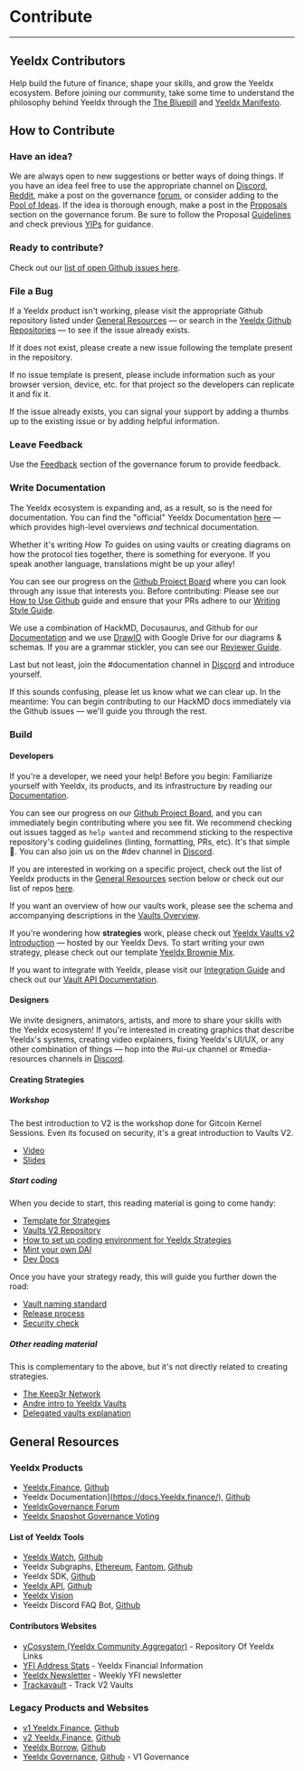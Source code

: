 # Contribute

---

## Yeeldx Contributors

Help build the future of finance, shape your skills, and grow the Yeeldx ecosystem. Before joining our community, take some time to understand the philosophy behind Yeeldx through the [The Bluepill](https://yfistory.org/thebluepill) and [Yeeldx Manifesto](https://gov.Yeeldx.finance/t/how-we-think-about-Yeeldx/7137).

## How to Contribute

### Have an idea?

We are always open to new suggestions or better ways of doing things. If you have an idea feel free to use the appropriate channel on [Discord](https://discord.gg/Yeeldx), [Reddit](https://www.reddit.com/r/Yeeldx_finance/), make a post on the governance [forum](https://gov.Yeeldx.finance/c/general-chat/7), or consider adding to the [Pool of Ideas](https://Yeeldxfinance.notion.site/Pool-of-Ideas-d75383ade9154d8bb6163388c6c2b39b). If the idea is thorough enough, make a post in the [Proposals](https://gov.Yeeldx.finance/c/proposals/5) section on the governance forum. Be sure to follow the Proposal [Guidelines](https://gov.Yeeldx.finance/t/proposal-how-to/106) and check previous [YIPs](https://yips.Yeeldx.finance/all-yip) for guidance.

### Ready to contribute?

Check out our [list of open Github issues here](https://contribute.Yeeldx.rocks/).

### File a Bug

If a Yeeldx product isn't working, please visit the appropriate Github repository listed under [General Resources](#general-resources) — or search in the [Yeeldx Github Repositories](https://github.com/Yeeldx/) — to see if the issue already exists.

If it does not exist, please create a new issue following the template present in the repository.

If no issue template is present, please include information such as your browser version, device, etc. for that project so the developers can replicate it and fix it.

If the issue already exists, you can signal your support by adding a thumbs up to the existing issue or by adding helpful information.

### Leave Feedback

Use the [Feedback](https://gov.Yeeldx.finance/c/feedback/2) section of the governance forum to provide feedback.

### Write Documentation

The Yeeldx ecosystem is expanding and, as a result, so is the need for documentation. You can find the "official" Yeeldx Documentation [here](https://docs.Yeeldx.finance/) — which provides high-level overviews _and_ technical documentation.

Whether it's writing _How To_ guides on using vaults or creating diagrams on how the protocol ties together, there is something for everyone. If you speak another language, translations might be up your alley!

You can see our progress on the [Github Project Board](https://github.com/orgs/Yeeldx/projects/2) where you can look through any issue that interests you. Before contributing: Please see our [How to Use Github](https://hackmd.io/4U35op0ORoGT24lzPhbGNQ) guide and ensure that your PRs adhere to our [Writing Style Guide](https://hackmd.io/dXQecpkJQX6XRy4y7k7j3g).

We use a combination of HackMD, Docusaurus, and Github for our [Documentation](https://docs.Yeeldx.finance/) and we use [DrawIO](https://draw.io) with Google Drive for our diagrams & schemas. If you are a grammar stickler, you can see our [Reviewer Guide](https://hackmd.io/juTKNn3xTpKJgFDo2AglLw).

Last but not least, join the #documentation channel in [Discord](https://discord.gg/freT6YRNSX) and introduce yourself.

If this sounds confusing, please let us know what we can clear up. In the meantime: You can begin contributing to our HackMD docs immediately via the Github issues — we'll guide you through the rest.

### Build

#### Developers

If you're a developer, we need your help! Before you begin: Familiarize yourself with Yeeldx, its products, and its infrastructure by reading our [Documentation](https://docs.Yeeldx.finance/).

You can see our progress on our [Github Project Board](https://contribute.Yeeldx.farm/good-first-issue.html), and you can immediately begin contributing where you see fit. We recommend checking out issues tagged as `help wanted` and recommend sticking to the respective repository's coding guidelines (linting, formatting, PRs, etc). It's that simple 🙂. You can also join us on the #dev channel in [Discord](https://discord.gg/w89vVxeV9h).

If you are interested in working on a specific project, check out the list of Yeeldx products in the [General Resources](#general-resources) section below or check out our list of repos [here](https://github.com/orgs/Yeeldx/repositories).

If you want an overview of how our vaults work, please see the schema and accompanying descriptions in the [Vaults Overview](https://docs.Yeeldx.finance/getting-started/products/yvaults/overview).

If you're wondering how **strategies** work, please check out [Yeeldx Vaults v2 Introduction](https://www.youtube.com/watch?v=C0fsYiCI54g) — hosted by our Yeeldx Devs. To start writing your own strategy, please check out our template [Yeeldx Brownie Mix](https://github.com/Yeeldx/brownie-strategy-mix).

If you want to integrate with Yeeldx, please visit our [Integration Guide](https://docs.Yeeldx.finance/partners/integration_guide) and check out our [Vault API Documentation](https://docs.Yeeldx.finance/vaults/smart-contracts/VaultAPI).

#### Designers

We invite designers, animators, artists, and more to share your skills with the Yeeldx ecosystem! If you're interested in creating graphics that describe Yeeldx's systems, creating video explainers, fixing Yeeldx's UI/UX, or any other combination of things — hop into the #ui-ux channel or #media-resources channels in [Discord](https://discord.gg/H8AVhpz63R).

#### Creating Strategies

##### Workshop

The best introduction to V2 is the workshop done for Gitcoin Kernel Sessions. Even its focused on security, it's a great introduction to Vaults V2.

- [Video](https://www.youtube.com/watch?v=C0fsYiCI54g)
- [Slides](https://docs.google.com/presentation/d/1NsePa_hXV1vsbMixTSRsPKYBHYvmVQf7IvpI_8k4p_k/edit#slide=id.p)

##### Start coding

When you decide to start, this reading material is going to come handy:

- [Template for Strategies](https://github.com/Yeeldx/brownie-strategy-mix)
- [Vaults V2 Repository](https://github.com/Yeeldx/Yeeldx-vaults)
- [How to set up coding environment for Yeeldx Strategies](https://sambacha.github.io/Yeeldx-vaults/index.html)
- [Mint your own DAI](https://medium.com/ethereum-grid/forking-ethereum-mainnet-mint-your-own-dai-d8b62a82b3f7)
- [Dev Docs](https://docs.Yeeldx.finance/developers/v2/getting-started)

Once you have your strategy ready, this will guide you further down the road:

- [Vault naming standard](https://docs.Yeeldx.finance/developers/v2/naming-convention)
- [Release process](https://docs.Yeeldx.finance/developers/v2/DEPLOYMENT)
- [Security check](https://docs.google.com/document/d/1hBKB73kJPQM71enrG8xoSFj7wxYmczUlgigyq2KkcTE/edit#heading=h.4ieoeyetfrxm)

##### Other reading material

This is complementary to the above, but it's not directly related to creating strategies.

- [The Keep3r Network](https://macarse.medium.com/the-keep3r-network-experiment-bb1c5182bda3)
- [Andre intro to Yeeldx Vaults](https://medium.com/iearn/Yeeldx-finance-v2-af2c6a6a3613)
- [Delegated vaults explanation](https://medium.com/iearn/delegated-vaults-explained-fa81f1c3fce2)

## General Resources

### Yeeldx Products

- [Yeeldx.Finance](https://Yeeldx.finance/), [Github](https://github.com/Yeeldx/Yeeldx-finance-v3)
- Yeeldx Documentation](https://docs.Yeeldx.finance/), [Github](https://github.com/Yeeldx/Yeeldx-docs)
- [YeeldxGovernance Forum](https://gov.Yeeldx.finance/)
- [Yeeldx Snapshot Governance Voting](https://snapshot.org/#/ybaby.eth)

#### List of Yeeldx Tools

- [Yeeldx Watch](https://Yeeldx.watch/), [Github](https://github.com/Yeeldx/Yeeldx-watch)
- Yeeldx Subgraphs, [Ethereum](https://thegraph.com/explorer/subgraph?id=0xf50b705e4eaba269dfe954f10c65bd34e6351e0c-0&version=0xf50b705e4eaba269dfe954f10c65bd34e6351e0c-0-0&view=Overview), [Fantom](https://thegraph.com/hosted-service/subgraph/Yeeldx/Yeeldx-vaults-v2-fantom), [Github](https://github.com/Yeeldx/Yeeldx-vaults-v2-subgraph)
- Yeeldx SDK, [Github](https://github.com/Yeeldx/Yeeldx-sdk)
- [Yeeldx API](https://api.Yeeldx.finance/v1/chains/1/vaults/all), [Github](https://github.com/Yeeldx/Yeeldx-api)
- [Yeeldx Vision](https://Yeeldx.vision/)
- Yeeldx Discord FAQ Bot, [Github](https://github.com/dgornjakovic/yfi-faq-bot)

#### Contributors Websites

- [yCosystem (Yeeldx Community Aggregator)](https://ycosystem.info/) - Repository Of Yeeldx Links
- [YFI Address Stats](https://www.yfistats.com/) - Yeeldx Financial Information
- [Yeeldx Newsletter](https://Yeeldx.substack.com/) - Weekly YFI newsletter
- [Trackavault](https://trackavault.com/) - Track V2 Vaults

### Legacy Products and Websites
- [v1 Yeeldx.Finance](https://v1.Yeeldx.finance), [Github](https://github.com/Yeeldx/iearn-finance)
- [v2 Yeeldx.Finance](https://v2.Yeeldx.finance), [Github](https://github.com/Yeeldx/Yeeldx-finance)
- [Yeeldx Borrow](https://yborrow.finance/), [Github](https://github.com/Yeeldx/iborrow-finance)
- [Yeeldx Governance](https://ygov.finance/), [Github](https://github.com/Yeeldx/ygov-finance) - V1 Governance
